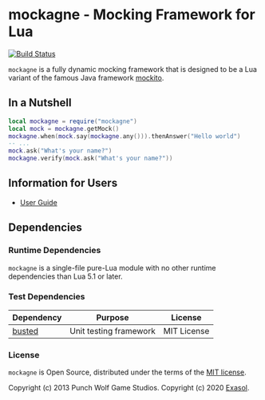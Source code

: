 # mockagne - Mocking Framework for Lua
[![Build Status](https://travis-ci.org/mockagne/mockagne.svg?branch=master)](https://travis-ci.org/mockagne/mockagne)

`mockagne` is a fully dynamic mocking framework that is designed to be a Lua variant of the famous Java framework [mockito](https://site.mockito.org/).

## In a Nutshell

```lua
local mockagne = require("mockagne")
local mock = mockagne.getMock()
mockagne.when(mock.say(mockagne.any())).thenAnswer("Hello world")
-- ...
mock.ask("What's your name?")
mockagne.verify(mock.ask("What's your name?"))
```

## Information for Users

* [User Guide](doc/user_guide/user_guide.md)

## Dependencies

### Runtime Dependencies

`mockagne` is a single-file pure-Lua module with no other runtime dependencies than Lua 5.1 or later.

### Test Dependencies

| Dependency                               | Purpose                                                | License                       |
|------------------------------------------|--------------------------------------------------------|-------------------------------|
| [busted][busted]                         | Unit testing framework                                 | MIT License        |

[busted]: https://github.com/Olivine-Labs/busted

### License

`mockagne` is Open Source, distributed under the terms of the [MIT license](License).

Copyright (c) 2013 Punch Wolf Game Studios.
Copyright (c) 2020 [Exasol](https://www.exasol.com).
